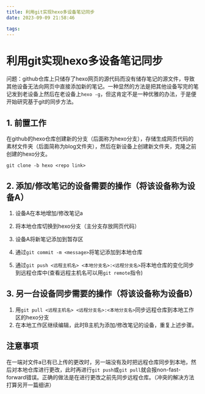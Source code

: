 ```yaml
---
title: 利用git实现hexo多设备笔记同步
date: 2023-09-09 21:58:46

tags:
---
```

# 利用git实现hexo多设备笔记同步

问题：github仓库上只储存了hexo网页的源代码而没有储存笔记的源文件，导致其他设备无法向网页中直接添加新的笔记。一种显然的方法是把其他设备写完的笔记发到老设备上然后在老设备上```hexo -g```，但这肯定不是一种优雅的办法，于是便开始研究基于git的同步方法。

## 1. 前置工作
在github的hexo仓库创建新的分支（后面称为hexo分支），存储生成网页代码的素材文件夹（后面简称为blog文件夹），然后在新设备上创建新文件夹，克隆之前创建的hexo分支。
```
git clone -b hexo <repo link> 
```

## 2. 添加/修改笔记的设备需要的操作（将该设备称为设备A）
1. 设备A在本地增加/修改笔记a
2. 将本地仓库切换到hexo分支（主分支存放网页代码）
3. 设备A将新笔记添加到暂存区
   
4. 通过```git commit -m <message>```将笔记添加到本地仓库 
5. 通过```git push <远程主机名> <本地分支名>:<远程分支名>```将本地仓库的变化同步到远程仓库中(查看远程主机名可以用```git remote```指令)

## 3. 另一台设备同步需要的操作（将该设备称为设备B）
 1. 用```git pull <远程主机名> <远程分支名>:<本地分支名>```同步远程仓库到本地工作区的hexo分支
 2. 在本地工作区继续编辑，此时B主机为添加/修改笔记的设备，重复上述步骤。

## 注意事项
在一端对文件a已有已上传的更改时，另一端没有及时把远程仓库同步到本地，然后对本地仓库进行更改，此时再进行```git push```或```git pull```就会报non-fast-forward错误。正确的做法是在进行更改之前先同步远程仓库。（冲突的解决方法打算另开一篇细讲）
